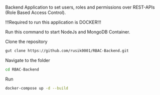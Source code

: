 Backend Application to set users, roles and permissions over REST-APIs (Role Based Access Control).

!!!Required to run this application is DOCKER!!!

Run this command to start NodeJs and MongoDB Container.


Clone the repository 
```bash
gut clone https://github.com/rusik0001/RBAC-Backend.git
```

Navigate to the folder 
```bash
cd RBAC-Backend
```

Run
```bash
docker-compose up -d --build
```




